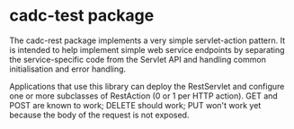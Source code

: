 # cadc-test package 

The cadc-rest package implements a very simple servlet-action pattern. It is intended to help 
implement simple web service endpoints by separating the service-specific code from the Servlet
API and handling common initialisation and error handling.

Applications that use this library can deploy the RestServlet and configure one or more 
subclasses of RestAction (0 or 1 per HTTP action). GET and POST are known to work; DELETE should 
work; PUT won't work yet because the body of the request is not exposed.
